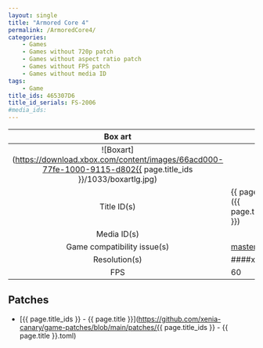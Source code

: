 ```yaml
---
layout: single
title: "Armored Core 4"
permalink: /ArmoredCore4/
categories:
    - Games
    - Games without 720p patch
    - Games without aspect ratio patch
    - Games without FPS patch
    - Games without media ID
tags:
    - Game
title_ids: 465307D6
title_id_serials: FS-2006
#media_ids:
---
```


| Box art                     |                                                                                    |
| :-----:                     | :-                                                                                 |
| ![Boxart](https://download.xbox.com/content/images/66acd000-77fe-1000-9115-d802{{ page.title_ids }}/1033/boxartlg.jpg) |
| Title ID(s)                 | {{ page.title_ids }} ({{ page.title_id_serials }})                                 |
| Media ID(s)                 |                                                                                    |
| Game compatibility issue(s) | [master](https://github.com/xenia-project/game-compatibility/issues/279)           |
| Resolution(s)               | ####x###                                                                           |
| FPS                         | 60                                                                                 |

## Patches
* [{{ page.title_ids }} - {{ page.title }}](https://github.com/xenia-canary/game-patches/blob/main/patches/{{ page.title_ids }} - {{ page.title }}.toml)

